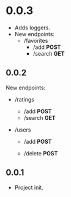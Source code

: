# 0.0.3

* Adds loggers.
* New endpoints:
  * /favorites
    * /add **POST**
    * /search **GET**

## 0.0.2

New endpoints:

* /ratings
  * /add **POST**
  * /search **GET**

* /users
  * /add **POST**

  * /delete **POST**

## 0.0.1

* Project init.
